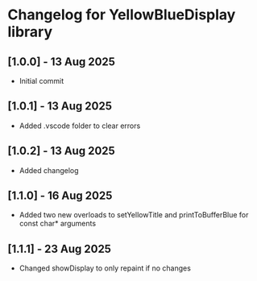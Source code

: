 # Changelog for YellowBlueDisplay library

## [1.0.0] - 13 Aug 2025

- Initial commit

## [1.0.1] - 13 Aug 2025

- Added .vscode folder to clear errors

## [1.0.2] - 13 Aug 2025

- Added changelog

## [1.1.0] - 16 Aug 2025

- Added two new overloads to setYellowTitle and printToBufferBlue for const char* arguments

## [1.1.1] - 23 Aug 2025

- Changed showDisplay to only repaint if no changes

